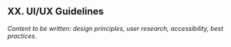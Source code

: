 ## XX. UI/UX Guidelines

*Content to be written: design principles, user research, accessibility, best practices.*